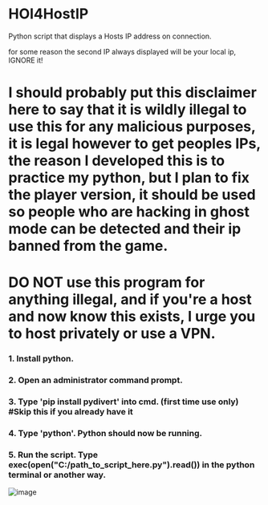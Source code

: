 # HOI4HostIP
Python script that displays a Hosts IP address on connection.

for some reason the second IP always displayed will be your local ip, IGNORE it!

# I should probably put this disclaimer here to say that it is wildly illegal to use this for any malicious purposes, it is legal however to get peoples IPs, the reason I developed this is to practice my python, but I plan to fix the player version, it should be used so people who are hacking in ghost mode can be detected and their ip banned from the game.

# DO NOT use this program for anything illegal, and if you're a host and now know this exists, I urge you to host privately or use a VPN.


### 1. Install python.
### 2. Open an administrator command prompt.
### 3. Type 'pip install pydivert' into cmd. (first time use only) #Skip this if you already have it
### 4. Type 'python'. Python should now be running.
### 5. Run the script. Type exec(open("C:/path_to_script_here.py").read()) in the python terminal or another way.

![image](https://github.com/AdamDX1337/HOI4HostIP/assets/141924413/56230420-89b2-47e3-a80f-139a3007accc)
